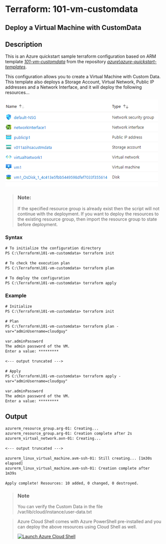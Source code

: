 # Terraform: 101-vm-customdata
## Deploy a Virtual Machine with CustomData
## Description 
This is an Azure quickstart sample terraform configuration based on ARM template *[101-vm-customdata](https://github.com/Azure/azure-quickstart-templates/tree/master/101-vm-customdata)* from the repository *[azure\azure-quickstart-templates](https://github.com/Azure/azure-quickstart-templates)*.

This configuration allows you to create a Virtual Machine with Custom Data. This template also deploys a Storage Account, Virtual Network, Public IP addresses and a Network Interface, and it will deploy the following resources...

![output](resources.PNG)

> ### Note:
> If the specified resource group is already exist then the script will not continue with the deployment. If you want to deploy the resources to the existing resource group, then import the resource group to state before deployment.

### Syntax
```
# To initialize the configuration directory
PS C:\Terraform\101-vm-customdata> terraform init 

# To check the execution plan
PS C:\Terraform\101-vm-customdata> terraform plan

# To deploy the configuration
PS C:\Terraform\101-vm-customdata> terraform apply
```

### Example
```
# Initialize
PS C:\Terraform\101-vm-customdata> terraform init 

# Plan
PS C:\Terraform\101-vm-customdata> terraform plan -var="adminUsername=cloudguy" 

var.adminPassword
The admin password of the VM.
Enter a value: *********

<--- output truncated --->

# Apply
PS C:\Terraform\101-vm-customdata> terraform apply -var="adminUsername=cloudguy" 

var.adminPassword
The admin password of the VM.
Enter a value: *********
```
## Output
```
azurerm_resource_group.arg-01: Creating...
azurerm_resource_group.arg-01: Creation complete after 2s 
azurerm_virtual_network.avn-01: Creating...

<--- output truncated --->

azurerm_linux_virtual_machine.avm-ssh-01: Still creating... [1m30s elapsed]
azurerm_linux_virtual_machine.avm-ssh-01: Creation complete after 1m39s 

Apply complete! Resources: 10 added, 0 changed, 0 destroyed.
```

> ### Note
> You can verify the Custom Data in the file /var/lib/cloud/instance/user-data.txt

> Azure Cloud Shell comes with Azure PowerShell pre-installed and you can deploy the above resources using Cloud Shell as well.
>
>[![](https://shell.azure.com/images/launchcloudshell.png "Launch Azure Cloud Shell")](https://shell.azure.com)
